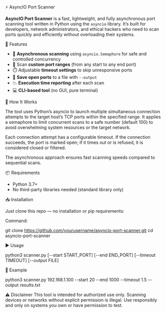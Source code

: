 ⚡ AsyncIO Port Scanner

**AsyncIO Port Scanner** is a fast, lightweight, and fully asynchronous port scanning tool written in Python using the `asyncio` library. It’s built for developers, network administrators, and ethical hackers who need to scan ports quickly and efficiently without overloading their systems.

🚀 Features

- 🔄 **Asynchronous scanning** using `asyncio.Semaphore` for safe and controlled concurrency
- 🎯 Scan **custom port ranges** (from any start to any end port)
- ⏱️ Adjustable **timeout settings** to skip unresponsive ports
- 📂 **Save open ports** to a file with `--output`
- 📉 **Execution time reporting** after each scan
- 💻 **CLI-based tool** (no GUI, pure terminal)

🧠 How It Works

The tool uses Python’s asyncio to launch multiple simultaneous connection attempts to the target host’s TCP ports within the specified range. It applies a semaphore to limit concurrent scans to a safe number (default 100) to avoid overwhelming system resources or the target network.

Each connection attempt has a configurable timeout. If the connection succeeds, the port is marked open; if it times out or is refused, it is considered closed or filtered.

The asynchronous approach ensures fast scanning speeds compared to sequential scans.

📦 Requirements

- Python 3.7+
- No third-party libraries needed (standard library only)

📥 Installation

Just clone this repo — no installation or pip requirements:

Command:

git clone https://github.com/yourusername/asyncio-port-scanner.git
cd asyncio-port-scanner

▶️ Usage

python3 scanner.py <target> [--start START_PORT] [--end END_PORT] [--timeout TIMEOUT] [--output FILE]

🧪 Example

python3 scanner.py 192.168.1.100 --start 20 --end 1000 --timeout 1.5 --output results.txt

⚠️ Disclaimer
This tool is intended for authorized use only. Scanning devices or networks without explicit permission is illegal. Use responsibly and only on systems you own or have permission to test.
